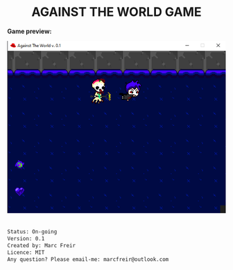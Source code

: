 # <div align="center">AGAINST THE WORLD GAME</div>
__Game preview:__

<div align="center"><img src="./_preview/atw_preview.png" alt="Game Preview" /></div>
<br />



    Status: On-going
    Version: 0.1
    Created by: Marc Freir
    Licence: MIT
    Any question? Please email-me: marcfreir@outlook.com